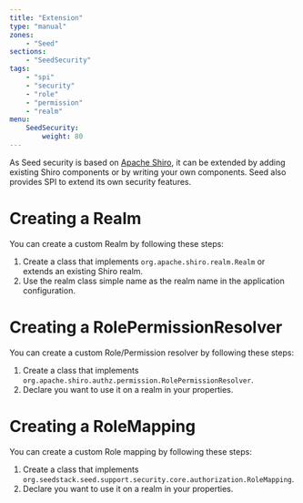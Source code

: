 ```yaml
---
title: "Extension"
type: "manual"
zones:
    - "Seed"
sections:
    - "SeedSecurity"
tags:
    - "spi"
    - "security"
    - "role"
    - "permission"
    - "realm"
menu:
    SeedSecurity:
        weight: 80
---
```


As Seed security is based on [Apache Shiro](http://shiro.apache.org), it can be extended by adding existing Shiro components
or by writing your own components. Seed also provides SPI to extend its own security features.

# Creating a Realm

You can create a custom Realm by following these steps:

1. Create a class that implements `org.apache.shiro.realm.Realm` or extends an existing Shiro realm.
2. Use the realm class simple name as the realm name in the application configuration.

# Creating a RolePermissionResolver

You can create a custom Role/Permission resolver by following these steps:

1. Create a class that implements `org.apache.shiro.authz.permission.RolePermissionResolver`.
2. Declare you want to use it on a realm in your properties.

# Creating a RoleMapping

You can create a custom Role mapping by following these steps:

1. Create a class that implements `org.seedstack.seed.support.security.core.authorization.RoleMapping`.
2. Declare you want to use it on a realm in your properties.